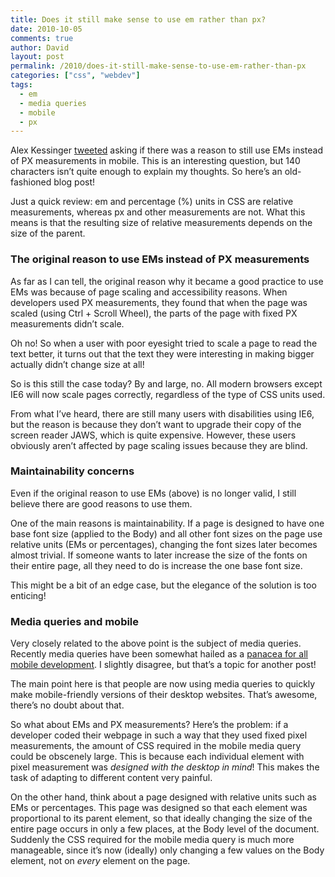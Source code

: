 ```yaml
---
title: Does it still make sense to use em rather than px?
date: 2010-10-05
comments: true
author: David
layout: post
permalink: /2010/does-it-still-make-sense-to-use-em-rather-than-px
categories: ["css", "webdev"]
tags:
  - em
  - media queries
  - mobile
  - px
---
```

Alex Kessinger [tweeted][1] asking if there was a reason to still use EMs instead of PX measurements in mobile. This is an interesting question, but 140 characters isn&#8217;t quite enough to explain my thoughts. So here&#8217;s an old-fashioned blog post!

Just a quick review: em and percentage (%) units in CSS are relative measurements, whereas px and other measurements are not. What this means is that the resulting size of relative measurements depends on the size of the parent.

### The original reason to use EMs instead of PX measurements

As far as I can tell, the original reason why it became a good practice to use EMs was because of page scaling and accessibility reasons. When developers used PX measurements, they found that when the page was scaled (using Ctrl + Scroll Wheel), the parts of the page with fixed PX measurements didn&#8217;t scale.

Oh no! So when a user with poor eyesight tried to scale a page to read the text better, it turns out that the text they were interesting in making bigger actually didn&#8217;t change size at all!

So is this still the case today? By and large, no. All modern browsers except IE6 will now scale pages correctly, regardless of the type of CSS units used.

From what I&#8217;ve heard, there are still many users with disabilities using IE6, but the reason is because they don&#8217;t want to upgrade their copy of the screen reader JAWS, which is quite expensive. However, these users obviously aren&#8217;t affected by page scaling issues because they are blind.

### Maintainability concerns

Even if the original reason to use EMs (above) is no longer valid, I still believe there are good reasons to use them.

One of the main reasons is maintainability. If a page is designed to have one base font size (applied to the Body) and all other font sizes on the page use relative units (EMs or percentages), changing the font sizes later becomes almost trivial. If someone wants to later increase the size of the fonts on their entire page, all they need to do is increase the one base font size.

This might be a bit of an edge case, but the elegance of the solution is too enticing!

### Media queries and mobile

Very closely related to the above point is the subject of media queries. Recently media queries have been somewhat hailed as a [panacea for all mobile development][2]. I slightly disagree, but that&#8217;s a topic for another post!

The main point here is that people are now using media queries to quickly make mobile-friendly versions of their desktop websites. That&#8217;s awesome, there&#8217;s no doubt about that.

So what about EMs and PX measurements? Here&#8217;s the problem: if a developer coded their webpage in such a way that they used fixed pixel measurements, the amount of CSS required in the mobile media query could be obscenely large. This is because each individual element with pixel measurement was *designed with the desktop in mind*! This makes the task of adapting to different content very painful.

On the other hand, think about a page designed with relative units such as EMs or percentages. This page was designed so that each element was proportional to its parent element, so that ideally changing the size of the entire page occurs in only a few places, at the Body level of the document. Suddenly the CSS required for the mobile media query is much more manageable, since it&#8217;s now (ideally) only changing a few values on the Body element, not on *every* element on the page.

 [1]: http://twitter.com/voidfiles/status/26470129747
 [2]: http://www.quirksmode.org/blog/archives/2010/09/rethinking_the.html